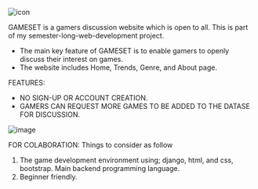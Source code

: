 ![icon](https://github.com/user-attachments/assets/c9f86def-d96b-44c0-bdc6-0b0801de9fe1)

GAMESET is a gamers discussion website which is open to all. This is part of my semester-long-web-development project. 

* The main key feature of GAMESET is to enable gamers to openly discuss their interest on games.
* The website includes Home, Trends, Genre, and About page.

FEATURES: 
* NO SIGN-UP OR ACCOUNT CREATION.
* GAMERS CAN REQUEST MORE GAMES TO BE ADDED TO THE DATASE FOR DISCUSSION.

![image](https://github.com/user-attachments/assets/d18e189f-6266-4f8b-95e8-c4d5c09f5d09)

FOR COLABORATION: Things to consider as follow
1. The game development environment using; django, html, and css, bootstrap. Main backend programming language.
2. Beginner friendly.
